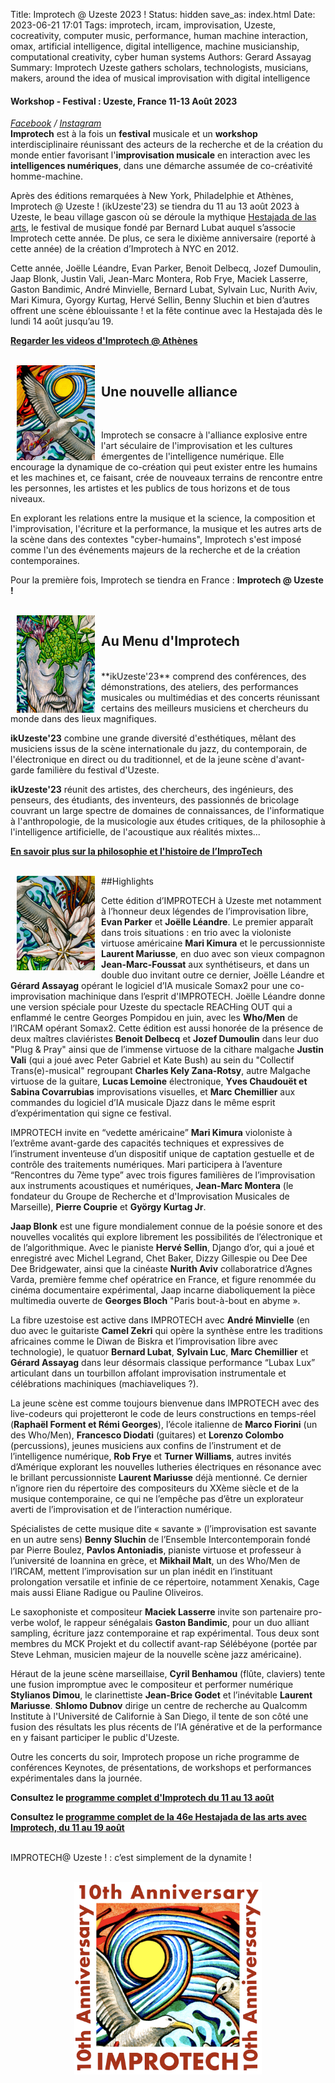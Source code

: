 Title: Improtech @ Uzeste 2023 !
Status: hidden
save_as: index.html
Date: 2023-06-21 17:01
Tags: improtech, ircam, improvisation, Uzeste, cocreativity, computer music, performance, human machine interaction, omax, artificial intelligence, digital intelligence, machine musicianship, computational creativity, cyber human systems
Authors: Gerard Assayag
Summary: Improtech Uzeste gathers scholars, technologists, musicians, makers, around the idea of musical improvisation with digital intelligence

#### Workshop - Festival : Uzeste, France 11-13 Août 2023
*[Facebook](https://www.facebook.com/erc.reach/) / [Instagram](https://www.instagram.com/erc_reach/)*
<br>
**Improtech** est à la fois un **festival** musicale et un **workshop** interdisciplinaire réunissant des acteurs de la recherche et de la création du monde entier favorisant l'**improvisation musicale** en interaction avec les **intelligences numériques**, dans une démarche assumée de co-créativité homme-machine.

Après des éditions remarquées à New York, Philadelphie et Athènes, Improtech @ Uzeste ! (ikUzeste'23) se tiendra du 11 au 13 août 2023 à Uzeste, le beau village gascon où se déroule la mythique [Hestajada de las arts](http://uzeste.org/), le festival de musique fondé par Bernard Lubat auquel s’associe Improtech cette année. De plus, ce sera le dixième anniversaire (reporté à cette année) de la création d’Improtech à NYC en 2012.

Cette année, Joëlle Léandre, Evan Parker, Benoit Delbecq, Jozef Dumoulin, Jaap Blonk, Justin Vali, Jean-Marc Montera, 	Rob Frye, Maciek Lasserre, Gaston Bandimic, André Minvielle, Bernard Lubat, Sylvain Luc, Nurith Aviv, Mari Kimura, Gyorgy Kurtag, Hervé Sellin, Benny Sluchin et bien d’autres offrent une scène éblouissante ! et la fête continue avec la Hestajada dès le lundi 14 août jusqu’au 19.

**[Regarder les videos d'Improtech @ Athènes](https://improtech.ircam.fr/)**
 
<br>
<img src="./images/IKPoster_frag2.jpg" width="125" style="float:left" hspace="10">

## Une nouvelle alliance
<br>

Improtech se consacre à l'alliance explosive entre l'art séculaire de l'improvisation et les cultures émergentes de l'intelligence numérique. Elle encourage la dynamique de co-création qui peut exister entre les humains et les machines et, ce faisant, crée de nouveaux terrains de rencontre entre les personnes, les artistes et les publics de tous horizons et de tous niveaux.

En explorant les relations entre la musique et la science, la composition et l'improvisation, l'écriture et la performance, la musique et les autres arts de la scène dans des contextes "cyber-humains", Improtech s'est imposé comme l'un des événements majeurs de la recherche et de la création contemporaines.

Pour la première fois, Improtech se tiendra en France : **Improtech @ Uzeste !**


<br>
<img src="./images/IKPoster_frag3.jpg" width="125" style="float:left" hspace="10">

## Au Menu d'Improtech
<br>
**ikUzeste'23** comprend des conférences, des démonstrations, des ateliers, des performances musicales ou multimédias et des concerts réunissant certains des meilleurs musiciens et chercheurs du monde dans des lieux magnifiques.

**ikUzeste'23** combine une grande diversité d'esthétiques, mêlant des musiciens issus de la scène internationale du jazz, du contemporain, de l'électronique en direct ou du traditionnel, et de la jeune scène d'avant-garde familière du festival d'Uzeste.

**ikUzeste'23** réunit des artistes, des chercheurs, des ingénieurs, des penseurs, des étudiants, des inventeurs, des passionnés de bricolage couvrant un large spectre de domaines de connaissances, de l'informatique à l'anthropologie, de la musicologie aux études critiques, de la philosophie à l'intelligence artificielle, de l'acoustique aux réalités mixtes...

**[En savoir plus sur la philosophie et l'histoire de l’ImproTech]({filename}/pages/About.md)**


<br>
<img src="./images/IKPoster_frag1.jpg" width="125" style="float:left" hspace="10">
##Highlights
<br>

Cette édition d’IMPROTECH à Uzeste met notamment à l’honneur deux légendes de l’improvisation libre, **Evan Parker** et **Joëlle Léandre**. Le premier apparaît dans trois situations : en trio avec la violoniste virtuose américaine **Mari Kimura** et le percussionniste **Laurent Mariusse**, en duo avec son vieux compagnon **Jean-Marc-Foussat** aux synthétiseurs, et dans un double duo invitant outre ce dernier, Joëlle Léandre et **Gérard Assayag** opérant le logiciel d’IA musicale Somax2 pour une co-improvisation machinique dans l’esprit d'IMPROTECH. Joëlle Léandre donne une version spéciale pour Uzeste du spectacle REACHing OUT qui a enflammé le centre Georges Pompidou en juin, avec les **Who/Men** de l’IRCAM opérant Somax2.
Cette édition est aussi honorée de la présence de deux maîtres claviéristes **Benoit Delbecq** et **Jozef Dumoulin** dans leur duo "Plug & Pray" ainsi que de l’immense virtuose de la cithare malgache **Justin Vali** (qui a joué avec Peter Gabriel et Kate Bush) au sein du "Collectif Trans(e)-musical" regroupant **Charles Kely Zana-Rotsy**, autre Malgache virtuose de la guitare, **Lucas Lemoine** électronique, **Yves Chaudouët et Sabina Covarrubias** improvisations visuelles, et **Marc Chemillier** aux commandes du logiciel d’IA musicale Djazz dans le même esprit d’expérimentation qui signe ce festival.

IMPROTECH invite en “vedette américaine” **Mari Kimura** violoniste à l’extrême avant-garde des capacités techniques et expressives de l’instrument inventeuse d’un dispositif unique de captation gestuelle et de contrôle des traitements numériques. Mari participera à l’aventure “Rencontres du 7ème type” avec trois figures familières de l’improvisation aux instruments acoustiques et numériques, **Jean-Marc Montera** (le fondateur du Groupe de Recherche et d'Improvisation Musicales de Marseille), **Pierre Couprie** et **György Kurtag Jr**.

**Jaap Blonk** est une figure mondialement connue de la poésie sonore et des nouvelles vocalités qui explore librement les possibilités de l’électronique et de l’algorithmique. Avec le pianiste **Hervé Sellin**, Django d’or, qui a joué et enregistré avec Michel Legrand,  Chet Baker, Dizzy Gillespie ou Dee Dee Dee Bridgewater, ainsi que la cinéaste **Nurith Aviv** collaboratrice d’Agnes Varda, première femme chef opératrice en France, et figure renommée du cinéma documentaire expérimental, Jaap incarne diaboliquement la pièce multimedia ouverte de **Georges Bloch** "Paris bout-à-bout en abyme ».

La fibre uzestoise est active dans IMPROTECH avec **André Minvielle** (en duo avec le guitariste **Camel Zekri** qui opère la synthèse entre  les traditions africaines comme le Diwan de Biskra et l’improvisation libre avec technologie), le quatuor **Bernard Lubat**, **Sylvain Luc**, **Marc Chemillier** et **Gérard Assayag** dans leur désormais classique performance “Lubax Lux” articulant dans un tourbillon affolant improvisation instrumentale et célébrations machiniques (machiaveliques ?).

La jeune scène est comme toujours bienvenue dans IMPROTECH avec des live-codeurs qui projetteront le code de leurs constructions en temps-réel (**Raphaël Forment et Rémi Georges**), l’école italienne de **Marco Fiorini** (un des Who/Men), **Francesco Diodati** (guitares) et **Lorenzo Colombo** (percussions), jeunes musiciens aux confins de l’instrument et de l’intelligence numérique, **Rob Frye** et **Turner Williams**, autres invités d’Amérique explorant les nouvelles lutheries électriques en résonance avec le brillant percussionniste **Laurent Mariusse** déjà mentionné. Ce dernier n’ignore rien du répertoire des compositeurs du XXème siècle et de la musique contemporaine, ce qui ne l’empêche pas d’être un explorateur averti de l’improvisation et de l’interaction numérique.

Spécialistes de cette musique dite « savante » (l’improvisation est savante en un autre sens) **Benny Sluchin** de l’Ensemble Intercontemporain fondé par Pierre Boulez, **Pavlos Antoniadis**, pianiste virtuose et professeur à l’université de Ioannina en grèce, et **Mikhail Malt**, un des Who/Men de l’IRCAM, mettent l’improvisation sur un plan inédit en l’instituant prolongation versatile et infinie de ce répertoire, notamment Xenakis, Cage mais aussi Eliane Radigue ou Pauline Oliveiros.

Le saxophoniste et compositeur **Maciek Lasserre** invite son partenaire pro-verbe wolof, le rappeur sénégalais **Gaston Bandimic**, pour un duo alliant sampling, écriture jazz contemporaine et rap expérimental.
Tous deux sont membres du MCK Projekt et du collectif avant-rap Sélébéyone (portée par Steve Lehman, musicien majeur de la nouvelle scène jazz américaine).

Héraut de la jeune scène marseillaise, **Cyril Benhamou** (flûte, claviers) tente une fusion impromptue avec le compositeur et performer numérique **Stylianos Dimou**, le clarinettiste **Jean-Brice Godet** et l’inévitable **Laurent Mariusse**. **Shlomo Dubnov** dirige un centre de recherche au Qualcomm Institute à l'Université de Californie à San Diego, il tente de son côté une fusion des résultats les plus récents de l’IA générative et de la performance en y faisant participer le public d'Uzeste.


Outre les concerts du soir, Improtech propose un riche programme de conférences Keynotes, de présentations, de workshops et performances expérimentales dans la journée.

**Consultez le [programme complet d'Improtech du 11 au 13 août]({filename}/pages/Program.md)**

**Consultez le [programme complet de la 46e Hestajada de las arts avec Improtech, du 11 au 19 août]({filename}/doc/Hestejada46Program.pdf)**

<br>
IMPROTECH@ Uzeste ! :  c’est simplement de la dynamite !

<br>
<br>


<p align="center">
  <img src="./images/Logo_improtech_anniv.png" width="300">
</p>

